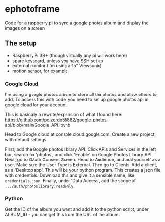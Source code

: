 # ephotoframe
Code for a raspberry pi to sync a google photos album and display the images on a screen

## The setup
+ Raspberry Pi 3B+ (though virtually any pi will work here)
+ spare keyboard, unless you have SSH set up
+ external monitor (I'm using a 15" Viewsonic)
+ motion sensor, [for example](https://www.adafruit.com/product/189)

### Google Cloud
I'm using a google photos album to store all the photos and allow others to add. To access this with code, you need to set up google photos api in google cloud for your account.

This is basically a rewrite/expansion of what I found here: https://github.com/polzerdo55862/google-photos-api/blob/main/Google_API.ipynb

Head to Google cloud at console.cloud.google.com. Create a new project, with default settings.

First, add the Google photos library API. Click APIs and Services in the left bar, search for 'photos', and click 'Enable' on Google Photos Library API. 
Next, go to OAuth Consent Screen. Head to Audience, and add yourself as a user. Make sure the User Type is External. Then go to Clients. Add a client, as a 'Desktop app'. This will be your python program. This creates a json file with credentials. Download this and give it a sensible name, like `credentials.json`.
Finally, under 'Data Access', add the scope of `.../auth/photoslibrary.readonly`.

### Python
Get the ID of the album you want and add it to the python script, under ALBUM_ID - you can get this from the URL of the album. 



